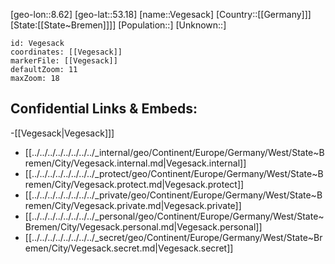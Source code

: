 ﻿---
location: [53.18,8.62]
mapzoom: [7,12] 
mapmarker: city 
type: City
tags:
- geo/City


SpocWebEntityId: 35230
isDeleted: false
confidential: public

---
[geo-lon::8.62]
[geo-lat::53.18]
[name::Vegesack]
[Country::[[Germany]]]
[State:[[State~Bremen]]]]
[Population::]
[Unknown::]


```leaflet
id: Vegesack
coordinates: [[Vegesack]]
markerFile: [[Vegesack]]
defaultZoom: 11 
maxZoom: 18
```


## Confidential Links & Embeds: 
-[[Vegesack|Vegesack]]] 
- [[../../../../../../../../_internal/geo/Continent/Europe/Germany/West/State~Bremen/City/Vegesack.internal.md|Vegesack.internal]] 
- [[../../../../../../../../_protect/geo/Continent/Europe/Germany/West/State~Bremen/City/Vegesack.protect.md|Vegesack.protect]] 
- [[../../../../../../../../_private/geo/Continent/Europe/Germany/West/State~Bremen/City/Vegesack.private.md|Vegesack.private]] 
- [[../../../../../../../../_personal/geo/Continent/Europe/Germany/West/State~Bremen/City/Vegesack.personal.md|Vegesack.personal]] 
- [[../../../../../../../../_secret/geo/Continent/Europe/Germany/West/State~Bremen/City/Vegesack.secret.md|Vegesack.secret]] 
